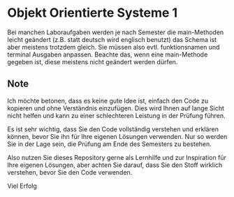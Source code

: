 # Objekt Orientierte Systeme 1

Bei manchen Laboraufgaben werden je nach Semester die main-Methoden leicht geändert (z.B. statt deutsch wird englisch benutzt) das Schema ist aber meistens trotzdem gleich. Sie müssen also evtl. funktionsnamen und terminal Ausgaben anpassen. Beachte das, wenn eine main-Methode gegeben ist, diese meistens nicht geändert werden dürfen.

## Note

Ich möchte betonen, dass es keine gute Idee ist, einfach den Code zu kopieren und ohne Verständnis einzufügen. Dies wird Ihnen auf lange Sicht nicht helfen und kann zu einer schlechteren Leistung in der Prüfung führen.

Es ist sehr wichtig, dass Sie den Code vollständig verstehen und erklären können, bevor Sie ihn für Ihre eigenen Lösungen verwenden. Nur so werden Sie in der Lage sein, die Prüfung am Ende des Semesters zu bestehen.

Also nutzen Sie dieses Repository gerne als Lernhilfe und zur Inspiration für Ihre eigenen Lösungen, aber achten Sie darauf, dass Sie den Stoff wirklich verstehen, bevor Sie den Code verwenden.

Viel Erfolg
